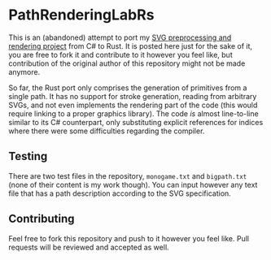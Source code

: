 # PathRenderingLabRs

This is an (abandoned) attempt to port my [SVG preprocessing and rendering project](https://github.com/JoaoBaptMG/PathRenderingLab) from C# to Rust. It is posted here just for the sake of it, you are free to fork it and contribute to it however you feel like, but contribution of the original author of this repository might not be made anymore.

So far, the Rust port only comprises the generation of primitives from a single path. It has no support for stroke generation, reading from arbitrary SVGs, and not even implements the rendering part of the code (this would require linking to a proper graphics library). The code *is* almost line-to-line similar to its C# counterpart, only substituting explicit references for indices where there were some difficulties regarding the compiler.

## Testing

There are two test files in the repository, `monogame.txt` and `bigpath.txt` (none of their content is my work though). You can input however any text file that has a path description according to the SVG specification.

## Contributing

Feel free to fork this repository and push to it however you feel like. Pull requests will be reviewed and accepted as well.

